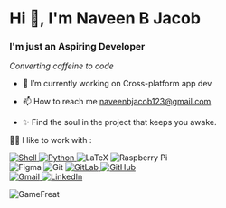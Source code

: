 <h1>Hi 👋, I'm Naveen B Jacob</h1>
<h3>I'm just an Aspiring Developer</h3>
<em>Converting caffeine to code</em>

- 🔭 I’m currently working on Cross-platform app dev

- 📫 How to reach me naveenbjacob123@gmail.com

- ✨ Find the soul in the project that keeps you awake. </br>

<p>👨‍💻 I like to work with :</p>
<!-- <a></a> -->
<a href="https://github.com/GameFreat?tab=repositories&q=&type=&language=shell&sort=">
    <img alt="Shell" src="https://img.shields.io/badge/Shell%20-%4cd434.svg?&style=for-the-badge&logoColor=white"/>
</a>
<a href="https://github.com/GameFreat/Website-risk-prediction-and-prevention" target="_blank">
    <img alt="Python" src="https://img.shields.io/badge/python%20-%2314354C.svg?&style=for-the-badge&logo=python&logoColor=white"/>
</a>
<img alt="LaTeX" src="https://img.shields.io/badge/latex%20-%23008080.svg?&style=for-the-badge&logo=latex&logoColor=white"/>
<img alt="Raspberry Pi" src="https://img.shields.io/badge/-Raspberry%20Pi-C51A4A?style=for-the-badge&logo=Raspberry-Pi"/>
<!-- <img alt="Arduino" src="https://img.shields.io/badge/-Arduino-00979D?style=for-the-badge&logo=Arduino&logoColor=white"/> -->

</br>
<img alt="Figma" src="https://img.shields.io/badge/figma%20-%23F24E1E.svg?&style=for-the-badge&logo=figma&logoColor=white"/>
<img alt="Git" src="https://img.shields.io/badge/git%20-%23F05033.svg?&style=for-the-badge&logo=git&logoColor=white"/>
<a href="https://gitlab.com/NaveenJacob" target="_blank">
<img alt="GitLab" src="https://img.shields.io/badge/gitlab%20-%23181717.svg?&style=for-the-badge&logo=gitlab&logoColor=white"/>
</a>
<a href="https://github.com/NaveenBJacob" target="_blank">
<img alt="GitHub" src="https://img.shields.io/badge/github%20-%23121011.svg?&style=for-the-badge&logo=github&logoColor=white"/>
</a>
</br>
<a href="mailto:naveenbjacob123@gmail.com">
<img alt="Gmail" src="https://img.shields.io/badge/Gmail-D14836?style=for-the-badge&logo=gmail&logoColor=white" />
</a>
<a href="https://www.linkedin.com/in/naveen-b-jacob/"  target="_blank">
<img alt="LinkedIn" src="https://img.shields.io/badge/linkedin%20-%230077B5.svg?&style=for-the-badge&logo=linkedin&logoColor=white"/></a>

<p align="left"> <img src="https://komarev.com/ghpvc/?username=GameFreat&label=Profile%20views&color=0e75b6&style=flat" alt="GameFreat" /> </p>
